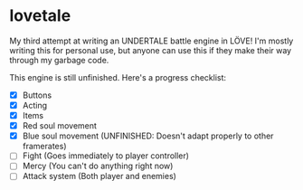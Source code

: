 # lovetale

<p>My third attempt at writing an UNDERTALE battle engine in LÖVE! I'm mostly writing this for personal use, but anyone can use this if they make their way through my garbage code.</p>

<p>This engine is still unfinished. Here's a progress checklist:</p>

- [x] Buttons
- [x] Acting
- [x] Items
- [x] Red soul movement
- [x] Blue soul movement (UNFINISHED: Doesn't adapt properly to other framerates)
- [ ] Fight (Goes immediately to player controller)
- [ ] Mercy (You can't do anything right now)
- [ ] Attack system (Both player and enemies)